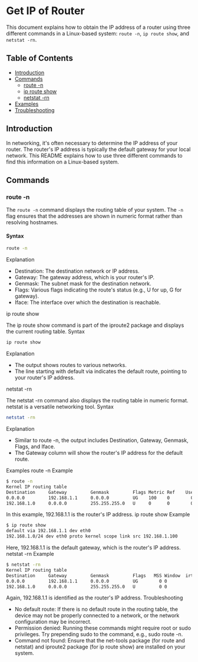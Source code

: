 # Get IP of Router

This document explains how to obtain the IP address of a router using three different commands in a Linux-based system: `route -n`, `ip route show`, and `netstat -rn`.

## Table of Contents
- [Introduction](#introduction)
- [Commands](#commands)
  - [route -n](#route--n)
  - [ip route show](#ip-route-show)
  - [netstat -rn](#netstat--rn)
- [Examples](#examples)
- [Troubleshooting](#troubleshooting)

## Introduction

In networking, it's often necessary to determine the IP address of your router. The router's IP address is typically the default gateway for your local network. This README explains how to use three different commands to find this information on a Linux-based system.

## Commands

### route -n

The `route -n` command displays the routing table of your system. The `-n` flag ensures that the addresses are shown in numeric format rather than resolving hostnames.

#### Syntax
```bash
route -n
```
Explanation

- Destination: The destination network or IP address.
- Gateway: The gateway address, which is your router's IP.
- Genmask: The subnet mask for the destination network.
- Flags: Various flags indicating the route's status (e.g., U for up, G for gateway).
- Iface: The interface over which the destination is reachable.

ip route show

The ip route show command is part of the iproute2 package and displays the current routing table.
Syntax

```bash
ip route show
```
Explanation

- The output shows routes to various networks.
- The line starting with default via indicates the default route, pointing to your router's IP address.

netstat -rn

The netstat -rn command also displays the routing table in numeric format. netstat is a versatile networking tool.
Syntax

```bash
netstat -rn
```
Explanation

- Similar to route -n, the output includes Destination, Gateway, Genmask, Flags, and Iface.
- The Gateway column will show the router's IP address for the default route.

Examples
route -n Example

```bash
$ route -n
Kernel IP routing table
Destination     Gateway         Genmask         Flags Metric Ref    Use Iface
0.0.0.0         192.168.1.1     0.0.0.0         UG    100    0        0 eth0
192.168.1.0     0.0.0.0         255.255.255.0   U     0      0        0 eth0
```
In this example, 192.168.1.1 is the router's IP address.
ip route show Example

```bash
$ ip route show
default via 192.168.1.1 dev eth0
192.168.1.0/24 dev eth0 proto kernel scope link src 192.168.1.100
```
Here, 192.168.1.1 is the default gateway, which is the router's IP address.
netstat -rn Example

```bash
$ netstat -rn
Kernel IP routing table
Destination     Gateway         Genmask         Flags   MSS Window  irtt Iface
0.0.0.0         192.168.1.1     0.0.0.0         UG        0 0          0 eth0
192.168.1.0     0.0.0.0         255.255.255.0   U         0 0          0 eth0
```
Again, 192.168.1.1 is identified as the router's IP address.
Troubleshooting

- No default route: If there is no default route in the routing table, the device may not be properly connected to a network, or the network configuration may be incorrect.
- Permission denied: Running these commands might require root or sudo privileges. Try prepending sudo to the command, e.g., sudo route -n.
- Command not found: Ensure that the net-tools package (for route and netstat) and iproute2 package (for ip route show) are installed on your system.
